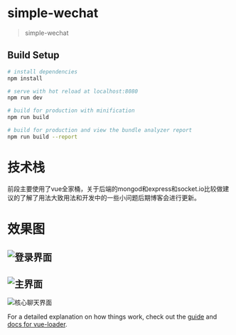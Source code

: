 # simple-wechat

> simple-wechat

## Build Setup

``` bash
# install dependencies
npm install

# serve with hot reload at localhost:8080
npm run dev

# build for production with minification
npm run build

# build for production and view the bundle analyzer report
npm run build --report
```

# 技术栈
前段主要使用了vue全家桶，关于后端的mongod和express和socket.io比较做建议的了解了用法大致用法和开发中的一些小问题后期博客会进行更新。
# 效果图
![登录界面](http://ww1.sinaimg.cn/large/005StBMRgy1fl2xdhaxtrj309p0hkmx5.jpg)
---
![主界面](http://ww1.sinaimg.cn/large/005StBMRgy1fl2xf4vdqgj30a40hnmxd.jpg)
---
![核心聊天界面](http://ww1.sinaimg.cn/large/005StBMRgy1fl2xikwkqoj30a20he75n.jpg)

For a detailed explanation on how things work, check out the [guide](http://vuejs-templates.github.io/webpack/) and [docs for vue-loader](http://vuejs.github.io/vue-loader).
